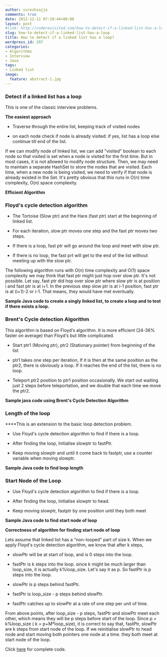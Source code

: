 ```yaml
---
author: sureshsajja
comments: true
date: 2012-12-11 07:10:44+00:00
layout: post
#link: http://coderevisited.com/how-to-detect-if-a-linked-list-has-a-loop/
slug: how-to-detect-if-a-linked-list-has-a-loop
title: How to detect if a linked list has a loop?
wordpress_id: 287
categories:
- Algorithms
- Interview
- Java
tags:
- Linked list
image:
  feature: abstract-1.jpg
---
```


### Detect if a linked list has a loop


This is one of the classic interview problems.

**The easiest approach**



	
  * Traverse through the entire list, keeping track of visited nodes

	
  * on each node check if node is already visited: if yes, list has a loop else continue till end of the list.


If we can modify node of linked list, we can add "visited" boolean to each node so that visited is set when a node is visited for the first time.
But in most cases, it is not allowed to modify node structure. Then, we may need to maintain a separate HashSet to store the nodes that are visited. Each time, when a new node is being visited, we need to verify if that node is already existed in the Set. It's pretty obvious that this runs in O(n) time complexity, O(n) space complexity.

**Efficient Algorithm**


### **Floyd's cycle detection algorithm**





	
  * The Tortoise (Slow ptr) and the Hare (fast ptr) start at the beginning of linked list.

	
  * For each iteration, slow ptr moves one step and the fast ptr moves two steps.

	
  * If there is a loop, fast ptr will go around the loop and meet with slow ptr.

	
  * If there is no loop, the fast prt will get to the end of the list without meeting up with the slow ptr.


The following algorithm runs with O(n) time complexity and O(1) space complexity
we may think that fast ptr might just hop over slow ptr. It's not possible. Let say, fast ptr did hop over slow ptr where slow ptr is at position i and fast ptr is at i+1. In the previous step slow ptr is at i-1 position, fast ptr is at (i+1)-2 or i-1. That means, they would have met eventually.

**Sample Java code to create a singly linked list, to create a loop and to test if there exists a loop.**
 






### **Brent's Cycle detection Algorithm**


This algorithm is based on Floyd‘s algorithm. It is more efficient (24-36% faster on average) than Floyd‘s but little complicated.



	
  * Start ptr1 (Moving ptr), ptr2 (Stationary pointer) from beginning of the list

	
  * ptr1 takes one step per iteration, If it is then at the same position as the ptr2, there is obviously a loop. If it reaches the end of the list, there is no loop.

	
  * Teleport ptr2 position to ptr1 position occasionally. We start out waiting just 2 steps before teleportation, and we double that each time we move the ptr2.


**Sample java code using Brent's Cycle Detection Algorithm**
 






### **Length of the loop**


****This is an extension to the basic loop detection problem.



	
  * Use Floyd's cycle detection algorithm to find if there is a loop.

	
  * After finding the loop, Initialise slowptr to fastPtr.

	
  * Keep moving slowptr and until it come back to fastptr, use a counter variable when moving slowptr.


**Sample Java code to find loop length**
 






### **Start Node of the Loop**





	
  * Use Floyd's cycle detection algorithm to find if there is a loop.

	
  * After finding the loop, Initialise slowptr to head.

	
  * Keep moving slowptr, fastptr by one position until they both meet


**Sample Java code to find start node of loop**
 




**Correctness of algorithm for finding start node of loop**

Lets assume that linked list has a "non-looped" part of size k. When we apply Floyd's cycle detection algorithm, we know that after k steps,



	
  * slowPtr will be at start of loop, and is 0 steps into the loop.

	
  * fastPtr is k steps into the loop. since k might be much larger than loop_size, it is actually k%loop_size. Let's say it as p. So fastPtr is p steps into the loop.

	
  * slowPtr is p steps behind fastPtr.

	
  * fastPtr is loop_size - p steps behind slowPtr.

	
  * fastPtr catches up to slowPtr at a rate of one step per unit of time.


From above points, after loop_size - p steps, fastPtr and slowPtr meet each other, which means they will be p steps before start of the loop.
Since p = k%loop_size ( k = p+M*loop_size), it is correct to say that, fastPtr, slowPtr are k steps from start node of the loop.
If we reinitialise slowPtr to head node and start moving both pointers one node at a time. they both meet at start node of the loop.

Click [here](https://github.com/sureshsajja/CodeRevisited/tree/master/src/com/coderevisited/linkedlists) for complete code.
